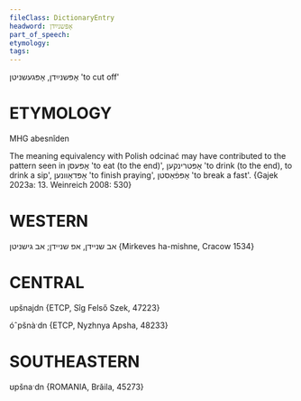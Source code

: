 ```yaml
---
fileClass: DictionaryEntry
headword: אָפּשנײַדן
part_of_speech: 
etymology: 
tags: 
---
```

אָפּשנײַדן, אָפּגעשניטן
'to cut off'

ETYMOLOGY
===========
MHG abesnîden

The meaning equivalency with Polish odcinać may have contributed to the pattern seen in אָפּעסן 'to eat (to the end)', אָפּטרינקען 'to drink (to the end), to drink a sip', אָפּדאַוונען 'to finish praying',  אָפּפֿאַסטן 'to break a fast'.
{Gajek 2023a: 13. Weinreich 2008: 530}

WESTERN
========

אב שניידן, אפ שניידן; אב גישניטן {Mirkeves ha-mishne, Cracow 1534}

CENTRAL
========

upšnajdn {ETCP, Sîg Felső Szek, 47223}

óˆpšnàˑdn {ETCP, Nyzhnya Apsha, 48233}

SOUTHEASTERN
==============

ʊpšnaˑdn {ROMANIA, Brăila, 45273}
